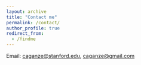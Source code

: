 ```yaml
---
layout: archive
title: "Contact me"
permalink: /contact/
author_profile: true
redirect_from:
  - /findme
---
```


Email: caganze@stanford.edu, caganze@gmail.com